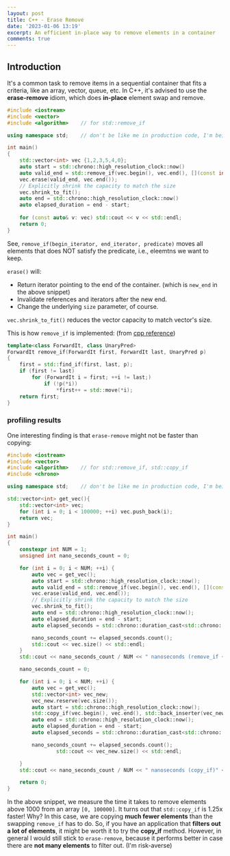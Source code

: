 ```yaml
---
layout: post
title: C++ - Erase Remove
date: '2023-01-06 13:19'
excerpt: An efficient in-place way to remove elements in a container
comments: true
---
```


## Introduction

It's a common task to remove items in a sequential container that fits a criteria, like an array, vector, queue, etc. In C++, it's advised to use the **erase-remove** idiom, which does **in-place** element swap and remove.

```cpp
#include <iostream>
#include <vector>
#include <algorithm>    // for std::remove_if

using namespace std;    // don't be like me in production code, I'm being lazy :)

int main()
{
    std::vector<int> vec {1,2,3,5,4,0};
    auto start = std::chrono::high_resolution_clock::now()
    auto valid_end = std::remove_if(vec.begin(), vec.end(), [](const int& i){return i > 3;});
    vec.erase(valid_end, vec.end());
    // Explicitly shrink the capacity to match the size
    vec.shrink_to_fit();
    auto end = std::chrono::high_resolution_clock::now()
    auto elapsed_duration = end - start;
    
    for (const auto& v: vec) std::cout << v << std::endl;
    return 0;
}
```

See, `remove_if(begin_iterator, end_iterator, predicate)` moves all elements that does NOT satisfy the predicate, i.e., eleemtns we want to keep.  

`erase()` will:

- Return iterator pointing to the end of the container. (which is `new_end` in the above snippet)
- Invalidate references and iterators after the new end.
- Change the underlying `size` parameter, of course.

`vec.shrink_to_fit()` reduces the vector capacity to match vector's size.

This is how `remove_if` is implemented: (from [cpp reference](https://en.cppreference.com/w/cpp/algorithm/remove))

```cpp
template<class ForwardIt, class UnaryPred>
ForwardIt remove_if(ForwardIt first, ForwardIt last, UnaryPred p)
{
    first = std::find_if(first, last, p);
    if (first != last)
        for (ForwardIt i = first; ++i != last;)
            if (!p(*i))
                *first++ = std::move(*i);
    return first;
}
```


### profiling results

One interesting finding is that `erase-remove` might not be faster than copying:

```cpp
#include <iostream>
#include <vector>
#include <algorithm>    // for std::remove_if, std::copy_if
#include <chrono>

using namespace std;    // don't be like me in production code, I'm being lazy :)

std::vector<int> get_vec(){
    std::vector<int> vec;
    for (int i = 0; i < 100000; ++i) vec.push_back(i);
    return vec;
}

int main()
{
    constexpr int NUM = 1;
    unsigned int nano_seconds_count = 0;

    for (int i = 0; i < NUM; ++i) {
        auto vec = get_vec();
        auto start = std::chrono::high_resolution_clock::now();
        auto valid_end = std::remove_if(vec.begin(), vec.end(), [](const int& i){ return i > 1000; });
        vec.erase(valid_end, vec.end());
        // Explicitly shrink the capacity to match the size
        vec.shrink_to_fit();
        auto end = std::chrono::high_resolution_clock::now();
        auto elapsed_duration = end - start;
        auto elapsed_seconds = std::chrono::duration_cast<std::chrono::nanoseconds>(elapsed_duration);

        nano_seconds_count += elapsed_seconds.count();
        std::cout << vec.size() << std::endl;
    }
    std::cout << nano_seconds_count / NUM << " nanoseconds (remove_if + erase)" << std::endl;

    nano_seconds_count = 0;

    for (int i = 0; i < NUM; ++i) {
        auto vec = get_vec();
        std::vector<int> vec_new;
        vec_new.reserve(vec.size());
        auto start = std::chrono::high_resolution_clock::now();
        std::copy_if(vec.begin(), vec.end(), std::back_inserter(vec_new), [](const int& i){ return i <= 1000; });
        auto end = std::chrono::high_resolution_clock::now();
        auto elapsed_duration = end - start;
        auto elapsed_seconds = std::chrono::duration_cast<std::chrono::nanoseconds>(elapsed_duration);

        nano_seconds_count += elapsed_seconds.count();
                std::cout << vec_new.size() << std::endl;

    }
    std::cout << nano_seconds_count / NUM << " nanoseconds (copy_if)" << std::endl;

    return 0;
}
```

In the above snippet, we measure the time it takes to remove elements above 1000 from an array `[0, 100000]`. It turns out that `std::copy_if` is 1.25x faster! Why? In this case, we are copying **much fewer elements** than the swapping `remove_if` has to do. So, if you have an application that **filters out a lot of elements**, it might be worth it to try the **copy_if** method. However, in general I would still stick to `erase-remove`, because it performs better in case there are **not many elements** to filter out. (I'm risk-averse)